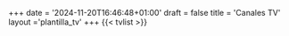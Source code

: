 +++
date = '2024-11-20T16:46:48+01:00'
draft = false
title = 'Canales TV'
layout ='plantilla_tv'
+++
{{< tvlist >}}
